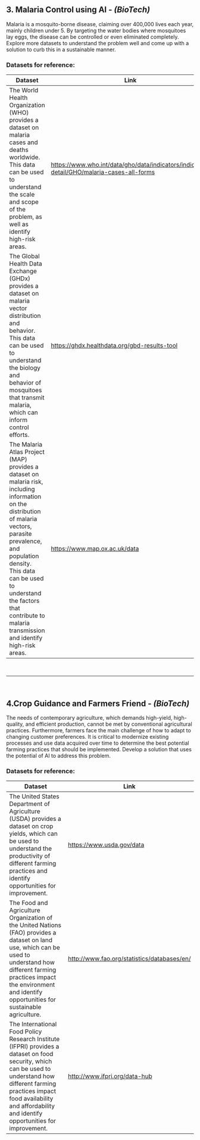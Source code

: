 ## 3. Malaria Control using AI - *(BioTech)* ##
Malaria is a mosquito-borne disease, claiming over 400,000 lives each year, mainly children under 5. By targeting the water bodies where mosquitoes lay eggs, the disease can be controlled or even eliminated completely. Explore more datasets to understand the problem well and come up with a solution to curb this in a sustainable manner.

### Datasets for reference: ###

Dataset  | Link
---------- | ----------
The World Health Organization (WHO) provides a dataset on malaria cases and deaths worldwide. This data can be used to understand the scale and scope of the problem, as well as identify high-risk areas.  | https://www.who.int/data/gho/data/indicators/indicator-detail/GHO/malaria-cases-all-forms
The Global Health Data Exchange (GHDx) provides a dataset on malaria vector distribution and behavior. This data can be used to understand the biology and behavior of mosquitoes that transmit malaria, which can inform control efforts.  | https://ghdx.healthdata.org/gbd-results-tool
The Malaria Atlas Project (MAP) provides a dataset on malaria risk, including information on the distribution of malaria vectors, parasite prevalence, and population density. This data can be used to understand the factors that contribute to malaria transmission and identify high-risk areas. | https://www.map.ox.ac.uk/data

<br>
<hr>
<br>

## 4.Crop Guidance and Farmers Friend - *(BioTech)* ##
The needs of contemporary agriculture, which demands high-yield, high-quality, and efficient production, cannot be met by conventional agricultural practices. Furthermore, farmers face the main challenge of how to adapt to changing customer preferences. It is critical to modernize existing processes and use data acquired over time to determine the best potential farming practices that should be implemented. Develop a solution that uses the potential of AI to address this problem.

### Datasets for reference: ###

Dataset  | Link
---------- | ----------
The United States Department of Agriculture (USDA) provides a dataset on crop yields, which can be used to understand the productivity of different farming practices and identify opportunities for improvement.  | https://www.usda.gov/data
The Food and Agriculture Organization of the United Nations (FAO) provides a dataset on land use, which can be used to understand how different farming practices impact the environment and identify opportunities for sustainable agriculture.  | http://www.fao.org/statistics/databases/en/
The International Food Policy Research Institute (IFPRI) provides a dataset on food security, which can be used to understand how different farming practices impact food availability and affordability and identify opportunities for improvement. | http://www.ifpri.org/data-hub
